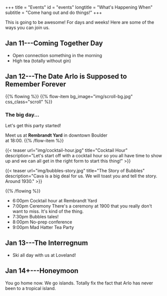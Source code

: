 +++
title = "Events"
id = "events"
longtitle = "What's Happening When"
subtitle = "Come hang out and do things!"
+++

This is going to be awesome! For days and weeks! Here are some of the ways you can join us.

## Jan 11---Coming Together Day

* Open connection something in the morning
* High tea (totally without gin)

## Jan 12---The Date Arlo is Supposed to Remember Forever

{{% flowing %}}
{{% flow-item bg_image="img/scroll-bg.jpg" css_class="scroll" %}}
### The big day...

Let's get this party started!

Meet us at **Rembrandt Yard**	 in downtown Boulder\
at 18:00.
{{% /flow-item %}}

{{< teaser url="img/cocktail-hour.jpg" title="Cocktail Hour" description="Let's start off with a cocktail hour so you all have time to show up and we can all get in the right form to start this thing!" >}}

{{< teaser url="img/bubbles-story.jpg" title="The Story of Bubbles" description="Cava is a big deal for us. We will toast you and tell the story. Around 1930." >}}

{{% /flowing %}}

* 6:00pm Cocktail hour at Rembrandt Yard
* 7:00pm Ceremony There's a ceremony at 1900 that you really don't want to miss. It's kind of the thing.
* 7:30pm Bubbles tales!
* 8:00pm No-prep conference
* 9:00pm Mad Hatter Tea Party

## Jan 13---The Interregnum

* Ski all day with us at Loveland!

## Jan 14+---Honeymoon

You go home now. We go islands. Totally fix the fact that Arlo has never been to a tropical island.
